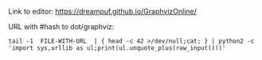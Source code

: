 Link to editor: https://dreampuf.github.io/GraphvizOnline/

URL with #hash to dot/graphviz:
```
tail -1  FILE-WITH-URL  | { head -c 42 >/dev/null;cat; } | python2 -c 'import sys,urllib as ul;print(ul.unquote_plus(raw_input()))'
```
